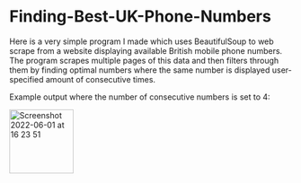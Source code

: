 # Finding-Best-UK-Phone-Numbers
Here is a very simple program I made which uses BeautifulSoup to web scrape from a website displaying available British mobile phone numbers. The program scrapes multiple pages of this data and then filters through them by finding optimal numbers where the same number is displayed user-specified amount of consecutive times.

Example output where the number of consecutive numbers is set to 4:


<img width="114" alt="Screenshot 2022-06-01 at 16 23 51" src="https://user-images.githubusercontent.com/53832520/171442803-57766f41-344a-45e1-b873-251bb7dec6ff.png">
